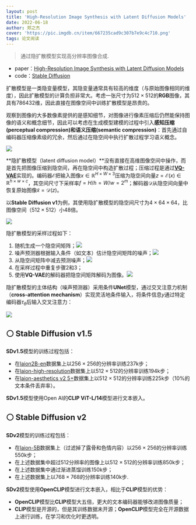 ```yaml
---
layout: post
title: 'High-Resolution Image Synthesis with Latent Diffusion Models'
date: 2022-06-18
author: 郑之杰
cover: 'https://pic.imgdb.cn/item/667235cad9c307b7e9c4c710.png'
tags: 论文阅读
---
```


> 通过隐扩散模型实现高分辨率图像合成.

- paper：[High-Resolution Image Synthesis with Latent Diffusion Models](https://arxiv.org/abs/2112.10752)
- code：[Stable Diffusion](https://github.com/Stability-AI/stablediffusion)


扩散模型是一类隐变量模型，其隐变量通常具有较高的维度（与原始图像相同的维度），因此扩散模型的计算负担非常大。考虑一张尺寸为$512\times 512$的**RGB**图像，其具有$786432$维，因此直接在图像空间中训练扩散模型是昂贵的。

观察到图像的大多数像素提供的是感知细节，对图像进行像素压缩后仍然能保持图像的语义和概念细节，因此可以考虑在生成模型建模的过程中引入**感知压缩(perceptual compression)**和**语义压缩(semantic compression)**：首先通过自编码器压缩像素级的冗余，然后通过在隐空间中执行扩散过程学习语义概念。

![](https://pic.imgdb.cn/item/6672805dd9c307b7e93c9611.png)

**隐扩散模型（latent diffusion model）**没有直接在高维图像空间中操作，而是首先把图像压缩到隐空间，再在隐空间中构造扩散过程；压缩过程是通过[**VQ-VAE**](https://0809zheng.github.io/2020/11/10/vqvae.html)实现的。编码器$\mathcal{E}$把输入图像$x \in \mathbb{R}^{H\times W\times 3}$压缩为隐空间向量$z= \mathcal{E}(x)\in \mathbb{R}^{h\times w\times c}$，其空间尺寸下采样率$f=H/h=W/w=2^m$；解码器$\mathcal{D}$从隐空间向量中恢复原始图像$\tilde{x}=\mathcal{D}(z)$。

以**Stable Diffusion v1**为例，其使用隐扩散模型的隐空间尺寸为$4\times 64\times 64$，比图像空间（$512\times 512$）小$48$倍。

![](https://pic.imgdb.cn/item/667247fad9c307b7e9df5cdb.png)

隐扩散模型的采样过程如下：
1. 随机生成一个隐空间矩阵；![](https://pic.imgdb.cn/item/66724d25d9c307b7e9e819d0.png)
2. 噪声预测器根据输入条件（如文本）估计隐空间矩阵的噪声；![](https://pic.imgdb.cn/item/66724d25d9c307b7e9e819d7.png)
3. 从隐空间矩阵中减去预测噪声；![](https://pic.imgdb.cn/item/66724d25d9c307b7e9e819e9.png)
4. 在采样过程中重复步骤2和3；
5. 使用**VQ-VAE**的解码器把隐空间矩阵解码为图像。![](https://pic.imgdb.cn/item/66724d25d9c307b7e9e81a06.png)

隐扩散模型的主体结构（噪声预测器）采用条件**UNet**模型，通过交叉注意力机制（**cross-attention mechanism**）实现灵活地条件输入，将条件信息$y$通过特定编码器$\tau_\theta$后输入交叉注意力：

![](https://pic.imgdb.cn/item/667281bdd9c307b7e93ed7d6.png)

## ⚪ Stable Diffusion v1.5

**SDv1.5**模型的训练过程包括：
- 在[laion2B-en](https://huggingface.co/datasets/laion/laion2B-en)数据集上以$256\times 256$的分辨率训练237k步；
- 在[laion-high-resolution](https://huggingface.co/datasets/laion/laion-high-resolution)数据集上以$512\times 512$的分辨率训练194k步；
- 在[laion-aesthetics v2 5+](https://laion.ai/blog/laion-aesthetics/)数据集上以$512\times 512$的分辨率训练225k步（10\%的文本条件丢弃率）。

**SDv1.5**模型使用Open AI的**CLIP ViT-L/14**模型进行文本嵌入。

## ⚪ Stable Diffusion v2

**SDv2**模型的训练过程包括：
- 在[laion-5B](https://laion.ai/blog/laion-5b/)数据集上（过滤掉了露骨和色情内容）以$256\times 256$的分辨率训练550k步；
- 在上述数据集中超过$512$分辨率的图像上以$512\times 512$的分辨率训练850k步；
- 在上述数据集中通过渐进蒸馏训练150k步；
- 在上述数据集上以$768\times 768$的分辨率训练140k步.

**SDv2**模型使用**OpenCLIP**模型进行文本嵌入，相比于**CLIP**模型的优势：
- **OpenCLIP**模型比**CLIP**模型大五倍，更大的文本编码器能够改进图像质量；
- **CLIP**模型是开源的，但是其训练数据未开源；**OpenCLIP**模型完全在开源数据上进行训练，在学习和优化时更透明。
